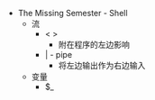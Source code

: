 - The Missing Semester - Shell
	- 流
		- < >
			- 附在程序的左边影响
		- | - pipe
			- 将左边输出作为右边输入
	- 变量
		- $_